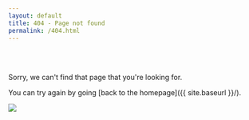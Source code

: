 ```yaml
---
layout: default
title: 404 - Page not found
permalink: /404.html
---
```


<br>
<br>

Sorry, we can't find that page that you're looking for. 

You can try again by going [back to the homepage]({{ site.baseurl }}/).

<p class="text-center">
<a href="#"><img src='/img/business-science-logo.png'></a>
</p>

